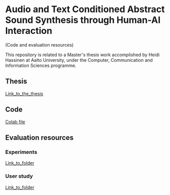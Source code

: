 # Audio and Text Conditioned Abstract Sound Synthesis through Human-AI Interaction
(Code and evaluation resources)

This repository is related to a Master's thesis work accomplished by Heidi Hassinen at Aalto University, under the Computer, Communication and Information Sciences programme.

## Thesis

[Link_to_the_thesis]()

## Code

[Colab file](https://colab.research.google.com/drive/1jSIdy-9ocLMVp6YEpGRMxx1rzZ4PXIq2?usp=sharing)

## Evaluation resources

### Experiments

[Link_to_folder]()

### User study

[Link_to_folder]()
